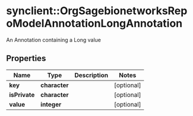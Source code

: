 # synclient::OrgSagebionetworksRepoModelAnnotationLongAnnotation

An Annotation containing a Long value

## Properties
Name | Type | Description | Notes
------------ | ------------- | ------------- | -------------
**key** | **character** |  | [optional] 
**isPrivate** | **character** |  | [optional] 
**value** | **integer** |  | [optional] 


